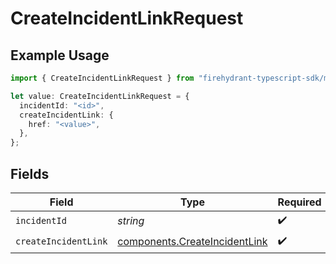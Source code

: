 # CreateIncidentLinkRequest

## Example Usage

```typescript
import { CreateIncidentLinkRequest } from "firehydrant-typescript-sdk/models/operations";

let value: CreateIncidentLinkRequest = {
  incidentId: "<id>",
  createIncidentLink: {
    href: "<value>",
  },
};
```

## Fields

| Field                                                                          | Type                                                                           | Required                                                                       | Description                                                                    |
| ------------------------------------------------------------------------------ | ------------------------------------------------------------------------------ | ------------------------------------------------------------------------------ | ------------------------------------------------------------------------------ |
| `incidentId`                                                                   | *string*                                                                       | :heavy_check_mark:                                                             | N/A                                                                            |
| `createIncidentLink`                                                           | [components.CreateIncidentLink](../../models/components/createincidentlink.md) | :heavy_check_mark:                                                             | N/A                                                                            |